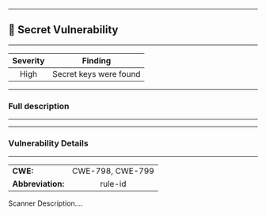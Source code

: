 

---
## 🤫 Secret Vulnerability

---
| Severity                | Finding                  |
| :---------------------: | :-----------------------------------: |
| High | Secret keys were found |


---
### Full description

---



---
### Vulnerability Details

---
|                 |                   |
| --------------------- | :-----------------------------------: |
| **CWE:** | CWE-798, CWE-799 |
| **Abbreviation:** | rule-id |

Scanner Description....

